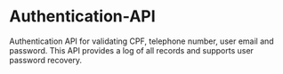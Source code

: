 # Authentication-API
Authentication API for validating CPF, telephone number, user email and password. This API provides a log of all records and supports user password recovery.
